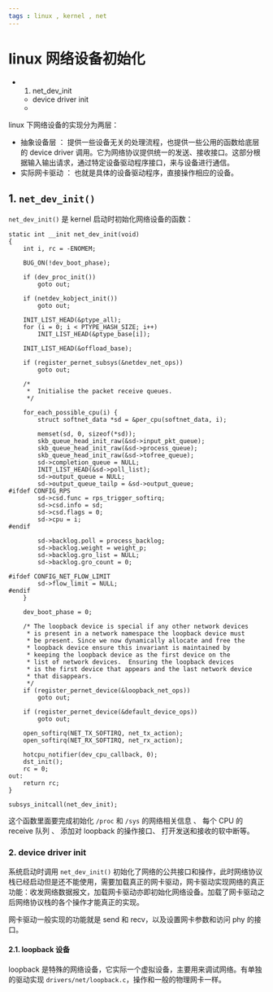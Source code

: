 ```yaml
---
tags : linux , kernel , net
---
```



linux 网络设备初始化
===================


<!-- MarkdownTOC -->

- 1. net_dev_init
    - device driver init
    - 

<!-- /MarkdownTOC -->


linux 下网络设备的实现分为两层：
- 抽象设备层 ： 提供一些设备无关的处理流程，也提供一些公用的函数给底层的 device driver 调用。它为网络协议提供统一的发送、接收接口。这部分根据输入输出请求，通过特定设备驱动程序接口，来与设备进行通信。
- 实际网卡驱动 ： 也就是具体的设备驱动程序，直接操作相应的设备。

## 1. `net_dev_init()`

`net_dev_init()` 是 kernel 启动时初始化网络设备的函数：


```
static int __init net_dev_init(void)
{
    int i, rc = -ENOMEM;

    BUG_ON(!dev_boot_phase);

    if (dev_proc_init())
        goto out;

    if (netdev_kobject_init())
        goto out;

    INIT_LIST_HEAD(&ptype_all);
    for (i = 0; i < PTYPE_HASH_SIZE; i++)
        INIT_LIST_HEAD(&ptype_base[i]);

    INIT_LIST_HEAD(&offload_base);

    if (register_pernet_subsys(&netdev_net_ops))
        goto out;

    /*
     *  Initialise the packet receive queues.
     */

    for_each_possible_cpu(i) {
        struct softnet_data *sd = &per_cpu(softnet_data, i);

        memset(sd, 0, sizeof(*sd));
        skb_queue_head_init_raw(&sd->input_pkt_queue);
        skb_queue_head_init_raw(&sd->process_queue);
        skb_queue_head_init_raw(&sd->tofree_queue);
        sd->completion_queue = NULL;
        INIT_LIST_HEAD(&sd->poll_list);
        sd->output_queue = NULL;
        sd->output_queue_tailp = &sd->output_queue;
#ifdef CONFIG_RPS
        sd->csd.func = rps_trigger_softirq;
        sd->csd.info = sd;
        sd->csd.flags = 0;
        sd->cpu = i;
#endif

        sd->backlog.poll = process_backlog;
        sd->backlog.weight = weight_p;
        sd->backlog.gro_list = NULL;
        sd->backlog.gro_count = 0;

#ifdef CONFIG_NET_FLOW_LIMIT
        sd->flow_limit = NULL;
#endif
    }

    dev_boot_phase = 0;

    /* The loopback device is special if any other network devices
     * is present in a network namespace the loopback device must
     * be present. Since we now dynamically allocate and free the
     * loopback device ensure this invariant is maintained by
     * keeping the loopback device as the first device on the
     * list of network devices.  Ensuring the loopback devices
     * is the first device that appears and the last network device
     * that disappears.
     */
    if (register_pernet_device(&loopback_net_ops))
        goto out;

    if (register_pernet_device(&default_device_ops))
        goto out;

    open_softirq(NET_TX_SOFTIRQ, net_tx_action);
    open_softirq(NET_RX_SOFTIRQ, net_rx_action);

    hotcpu_notifier(dev_cpu_callback, 0);
    dst_init();
    rc = 0;
out:
    return rc;
}

subsys_initcall(net_dev_init);
```

这个函数里面要完成初始化 `/proc` 和 `/sys` 的网络相关信息 、 每个 CPU 的 receive 队列 、 添加对 loopback 的操作接口、 打开发送和接收的软中断等。

### 2. device driver init

系统启动时调用 `net_dev_init()` 初始化了网络的公共接口和操作，此时网络协议栈已经启动但是还不能使用，需要加载真正的网卡驱动，网卡驱动实现网络的真正功能：收发网络数据报文，加载网卡驱动亦即初始化网络设备。加载了网卡驱动之后网络协议栈的各个操作才能真正的实现。

网卡驱动一般实现的功能就是 send 和 recv，以及设置网卡参数和访问 phy 的接口。

#### 2.1. loopback 设备

loopback 是特殊的网络设备，它实际一个虚拟设备，主要用来调试网络。有单独的驱动实现 `drivers/net/loopback.c`，操作和一般的物理网卡一样。

